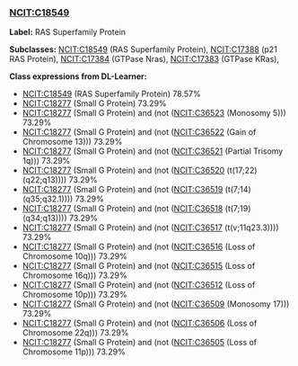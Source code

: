 
### [NCIT:C18549](http://purl.obolibrary.org/obo/NCIT_C18549)
**Label:** RAS Superfamily Protein

**Subclasses:** [NCIT:C18549](http://purl.obolibrary.org/obo/NCIT_C18549) (RAS Superfamily Protein), [NCIT:C17388](http://purl.obolibrary.org/obo/NCIT_C17388) (p21 RAS Protein), [NCIT:C17384](http://purl.obolibrary.org/obo/NCIT_C17384) (GTPase Nras), [NCIT:C17383](http://purl.obolibrary.org/obo/NCIT_C17383) (GTPase KRas), 

**Class expressions from DL-Learner:**

- [NCIT:C18549](http://purl.obolibrary.org/obo/NCIT_C18549) (RAS Superfamily Protein) 78.57%
- [NCIT:C18277](http://purl.obolibrary.org/obo/NCIT_C18277) (Small G Protein) 73.29%
- [NCIT:C18277](http://purl.obolibrary.org/obo/NCIT_C18277) (Small G Protein) and (not ([NCIT:C36523](http://purl.obolibrary.org/obo/NCIT_C36523) (Monosomy 5))) 73.29%
- [NCIT:C18277](http://purl.obolibrary.org/obo/NCIT_C18277) (Small G Protein) and (not ([NCIT:C36522](http://purl.obolibrary.org/obo/NCIT_C36522) (Gain of Chromosome 13))) 73.29%
- [NCIT:C18277](http://purl.obolibrary.org/obo/NCIT_C18277) (Small G Protein) and (not ([NCIT:C36521](http://purl.obolibrary.org/obo/NCIT_C36521) (Partial Trisomy 1q))) 73.29%
- [NCIT:C18277](http://purl.obolibrary.org/obo/NCIT_C18277) (Small G Protein) and (not ([NCIT:C36520](http://purl.obolibrary.org/obo/NCIT_C36520) (t(17;22)(q22;q13)))) 73.29%
- [NCIT:C18277](http://purl.obolibrary.org/obo/NCIT_C18277) (Small G Protein) and (not ([NCIT:C36519](http://purl.obolibrary.org/obo/NCIT_C36519) (t(7;14)(q35;q32.1)))) 73.29%
- [NCIT:C18277](http://purl.obolibrary.org/obo/NCIT_C18277) (Small G Protein) and (not ([NCIT:C36518](http://purl.obolibrary.org/obo/NCIT_C36518) (t(7;19)(q34;q13)))) 73.29%
- [NCIT:C18277](http://purl.obolibrary.org/obo/NCIT_C18277) (Small G Protein) and (not ([NCIT:C36517](http://purl.obolibrary.org/obo/NCIT_C36517) (t(v;11q23.3)))) 73.29%
- [NCIT:C18277](http://purl.obolibrary.org/obo/NCIT_C18277) (Small G Protein) and (not ([NCIT:C36516](http://purl.obolibrary.org/obo/NCIT_C36516) (Loss of Chromosome 10q))) 73.29%
- [NCIT:C18277](http://purl.obolibrary.org/obo/NCIT_C18277) (Small G Protein) and (not ([NCIT:C36515](http://purl.obolibrary.org/obo/NCIT_C36515) (Loss of Chromosome 16q))) 73.29%
- [NCIT:C18277](http://purl.obolibrary.org/obo/NCIT_C18277) (Small G Protein) and (not ([NCIT:C36512](http://purl.obolibrary.org/obo/NCIT_C36512) (Loss of Chromosome 10p))) 73.29%
- [NCIT:C18277](http://purl.obolibrary.org/obo/NCIT_C18277) (Small G Protein) and (not ([NCIT:C36509](http://purl.obolibrary.org/obo/NCIT_C36509) (Monosomy 17))) 73.29%
- [NCIT:C18277](http://purl.obolibrary.org/obo/NCIT_C18277) (Small G Protein) and (not ([NCIT:C36506](http://purl.obolibrary.org/obo/NCIT_C36506) (Loss of Chromosome 22q))) 73.29%
- [NCIT:C18277](http://purl.obolibrary.org/obo/NCIT_C18277) (Small G Protein) and (not ([NCIT:C36505](http://purl.obolibrary.org/obo/NCIT_C36505) (Loss of Chromosome 11p))) 73.29%


